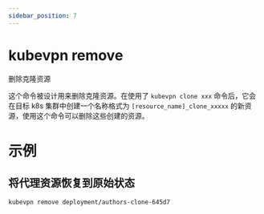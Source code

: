 ```yaml
---
sidebar_position: 7
---
```


# kubevpn remove

删除克隆资源

这个命令被设计用来删除克隆资源。在使用了 `kubevpn clone xxx` 命令后，它会在目标 k8s
集群中创建一个名称格式为 `[resource_name]_clone_xxxxx` 的新资源，使用这个命令可以删除这些创建的资源。

# 示例

## 将代理资源恢复到原始状态

```shell
kubevpn remove deployment/authors-clone-645d7
```
